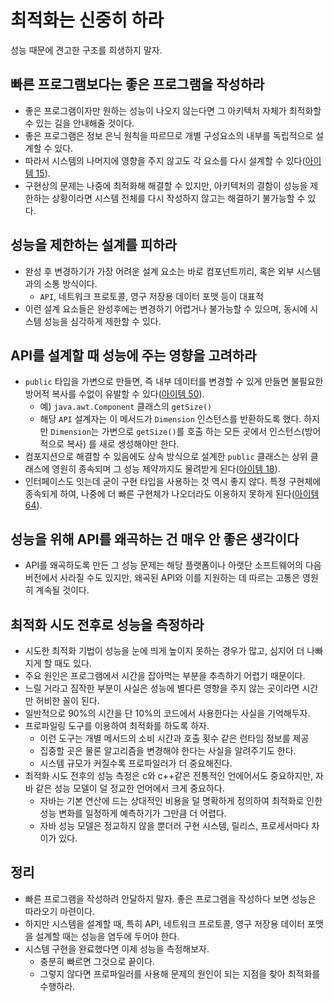 # 최적화는 신중히 하라

성능 때문에 견고한 구조를 희생하지 말자. 

## 빠른 프로그램보다는 좋은 프로그램을 작성하라

* 좋은 프로그램이자만 원하는 성능이 나오지 않는다면 그 아키텍처 자체가 최적화할 수 있는 길을 안내해줄 것이다.
* 좋은 프로그램은 정보 은닉 원칙을 따르므로 개별 구성요소의 내부를 독립적으로 설계할 수 있다.
* 따라서 시스템의 나머지에 영향을 주지 않고도 각 요소를 다시 설계할 수 있다([아이템 15](https://github.com/parkhanbeen/study/blob/master/effective-java/4%EC%9E%A5/15.%ED%81%B4%EB%9E%98%EC%8A%A4%EC%99%80%20%EB%A9%A4%EB%B2%84%EC%9D%98%20%EC%A0%91%EA%B7%BC%20%EA%B6%8C%ED%95%9C%EC%9D%84%20%EC%B5%9C%EC%86%8C%ED%99%94%ED%95%98%EB%9D%BC.md)).
* 구현상의 문제는 나중에 최적화해 해결할 수 있지만, 아키텍처의 결함이 성능을 제한하는 상황이라면 시스템 전체를 다시 작성하지 않고는 해결하기 불가능할 수 있다.

## 성능을 제한하는 설계를 피하라

* 완성 후 변경하기가 가장 어려운 설계 요소는 바로 컴포넌트끼리, 혹은 외부 시스템과의 소통 방식이다.
  * `API`, 네트워크 프로토콜, 영구 저장용 데이터 포맷 등이 대표적
* 이런 설계 요소들은 완성후에는 변경하기 어렵거나 불가능할 수 있으며, 동시에 시스템 성능을 심각하게 제한할 수 있다.

## API를 설계할 때 성능에 주는 영향을 고려하라

* `public` 타입을 가변으로 만들면, 즉 내부 데이터를 변경할 수 있게 만들면 불필요한 방어적 복사를 수없이 유발할 수 있다([아이템 50](https://github.com/parkhanbeen/study/blob/master/effective-java/8%EC%9E%A5/50.%EC%A0%81%EC%8B%9C%EC%97%90%20%EB%B0%A9%EC%96%B4%EC%A0%81%20%EB%B3%B5%EC%82%AC%EB%B3%B8%EC%9D%84%20%EB%A7%8C%EB%93%A4%EB%9D%BC.md)).
  * 예) `java.awt.Component` 클래스의 `getSize()`
  * 해당 `API` 설계자는 이 메서드가 `Dimension` 인스턴스를 반환하도록 했다. 하지만 `Dimension`는 가변으로 `getSize()`를 호출 하는 모든 곳에서 
    인스턴스(방어적으로 복사) 를 새로 생성해야만 한다.
* 컴포지션으로 해결할 수 있음에도 상속 방식으로 설계한 `public` 클래스는 상위 클래스에 영원히 종속되며 그 성능 제약까지도 물려받게 된다([아이템 18](https://github.com/parkhanbeen/study/blob/master/effective-java/4%EC%9E%A5/18.%EC%83%81%EC%86%8D%EB%B3%B4%EB%8B%A4%EB%8A%94%20%EC%BB%B4%ED%8F%AC%EC%A7%80%EC%85%98%EC%9D%84%20%EC%82%AC%EC%9A%A9%ED%95%98%EB%9D%BC.md)).
* 인터페이스도 잇는데 굳이 구현 타입을 사용하는 것 역시 좋지 않다. 특정 구현체에 종속되게 하여, 나중에 더 빠른 구현체가 나오더라도 이용하지 못하게 된다([아이템 64](https://github.com/parkhanbeen/study/blob/master/effective-java/9%EC%9E%A5/64.%EA%B0%9D%EC%B2%B4%EB%8A%94%20%EC%9D%B8%ED%84%B0%ED%8E%98%EC%9D%B4%EC%8A%A4%EB%A5%BC%20%EC%82%AC%EC%9A%A9%ED%95%B4%20%EC%B0%B8%EC%A1%B0%ED%95%98%EB%9D%BC.md)).

## 성능을 위해 API를 왜곡하는 건 매우 안 좋은 생각이다

* API를 왜곡하도록 만든 그 성능 문제는 해당 플랫폼이나 아랫단 소프트웨어의 다음 버전에서 사라질 수도 있지만, 왜곡된 API와 이를 지원하는 데 따르는 고통은
 영원히 계속될 것이다.

## 최적화 시도 전후로 성능을 측정하라

* 시도한 최적화 기법이 성능을 눈에 띄게 높이지 못하는 경우가 많고, 심지어 더 나빠지게 할 때도 있다.
* 주요 원인은 프로그램에서 시간을 잡아먹는 부분을 추측하기 어렵기 때문이다.
* 느릴 거라고 짐작한 부분이 사실은 성능에 별다른 영향을 주지 않는 곳이라면 시간만 허비한 꼴이 된다.
* 일반적으로 90%의 시간을 단 10%의 코드에서 사용한다는 사실을 기억해두자.
* 프로파일링 도구를 이용하여 최적화를 하도록 하자.
  * 이런 도구는 개별 메서드의 소비 시간과 호출 횟수 같은 런타임 정보를 제공
  * 집중할 곳은 물론 알고리즘을 변경해야 한다는 사실을 알려주기도 한다.
  * 시스템 규모가 커질수록 프로파일러가 더 중요해진다.
* 최적화 시도 전후의 성능 측정은 c와 c++같은 전통적인 언에어서도 중요하지만, 자바 같은 성능 모델이 덜 정교한 언어에서 크게 중요하다.
  * 자바는 기본 연산에 드는 상대적인 비용을 덜 명확하게 정의하여 최적화로 인한 성능 변화를 일정하게 예측하기가 그만큼 더 어렵다.
  * 자바 성능 모델은 정교하지 않을 뿐더러 구현 시스템, 릴리스, 프로세서마다 차이가 있다.

## 정리

* 빠른 프로그램을 작성하려 안달하지 말자. 좋은 프로그램을 작성하다 보면 성능은 따라오기 마련이다.
* 하지만 시스템을 설계할 때, 특히 API, 네트워크 프로토콜, 영구 저장용 데이터 포맷을 설계할 때는 성능을 염두에 두어야 한다.
* 시스템 구현을 완료했다면 이제 성능을 측정해보자.
  * 충분히 빠르면 그것으로 끝이다.
  * 그렇지 않다면 프로파일러를 사용해 문제의 원인이 되는 지점을 찾아 최적화를 수행하라.

